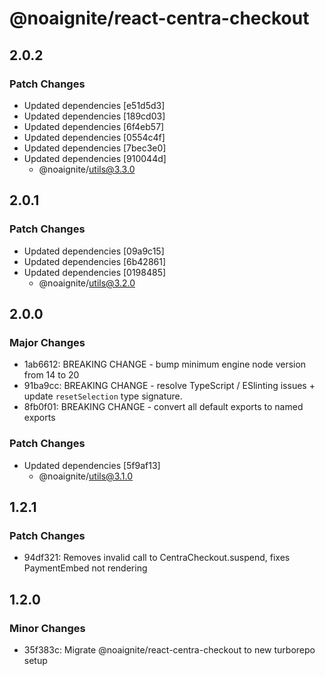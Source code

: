 # @noaignite/react-centra-checkout

## 2.0.2

### Patch Changes

- Updated dependencies [e51d5d3]
- Updated dependencies [189cd03]
- Updated dependencies [6f4eb57]
- Updated dependencies [0554c4f]
- Updated dependencies [7bec3e0]
- Updated dependencies [910044d]
  - @noaignite/utils@3.3.0

## 2.0.1

### Patch Changes

- Updated dependencies [09a9c15]
- Updated dependencies [6b42861]
- Updated dependencies [0198485]
  - @noaignite/utils@3.2.0

## 2.0.0

### Major Changes

- 1ab6612: BREAKING CHANGE - bump minimum engine node version from 14 to 20
- 91ba9cc: BREAKING CHANGE - resolve TypeScript / ESlinting issues + update `resetSelection` type signature.
- 8fb0f01: BREAKING CHANGE - convert all default exports to named exports

### Patch Changes

- Updated dependencies [5f9af13]
  - @noaignite/utils@3.1.0

## 1.2.1

### Patch Changes

- 94df321: Removes invalid call to CentraCheckout.suspend, fixes PaymentEmbed not rendering

## 1.2.0

### Minor Changes

- 35f383c: Migrate @noaignite/react-centra-checkout to new turborepo setup
